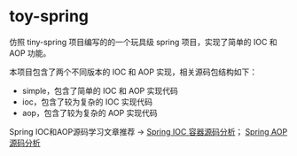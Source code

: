 # toy-spring
仿照 tiny-spring 项目编写的的一个玩具级 spring 项目，实现了简单的 IOC 和 AOP 功能。

本项目包含了两个不同版本的 IOC 和 AOP 实现，相关源码包结构如下：

* simple，包含了简单的 IOC 和 AOP 实现代码
* ioc，包含了较为复杂的 IOC 实现代码
* aop，包含了较为复杂的 AOP 实现代码

Spring IOC和AOP源码学习文章推荐 -> [Spring IOC 容器源码分析](https://blog.csdn.net/PNGYUL/article/details/103539415)；
[Spring AOP 源码分析](https://blog.csdn.net/PNGYUL/article/details/103646446)

